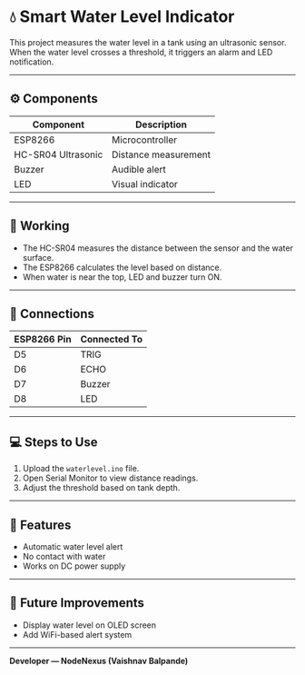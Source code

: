 # 💧 Smart Water Level Indicator

This project measures the water level in a tank using an ultrasonic sensor.  
When the water level crosses a threshold, it triggers an alarm and LED notification.

---

## ⚙️ Components
| Component | Description |
|------------|-------------|
| ESP8266 | Microcontroller |
| HC-SR04 Ultrasonic | Distance measurement |
| Buzzer | Audible alert |
| LED | Visual indicator |

---

## 🧠 Working
- The HC-SR04 measures the distance between the sensor and the water surface.  
- The ESP8266 calculates the level based on distance.  
- When water is near the top, LED and buzzer turn ON.  

---

## 🔌 Connections
| ESP8266 Pin | Connected To |
|--------------|--------------|
| D5 | TRIG |
| D6 | ECHO |
| D7 | Buzzer |
| D8 | LED |

---

## 💻 Steps to Use
1. Upload the `waterlevel.ino` file.  
2. Open Serial Monitor to view distance readings.  
3. Adjust the threshold based on tank depth.

---

## 🌟 Features
- Automatic water level alert  
- No contact with water  
- Works on DC power supply  

---

## 🔮 Future Improvements
- Display water level on OLED screen  
- Add WiFi-based alert system  

---

**Developer — NodeNexus (Vaishnav Balpande)**
